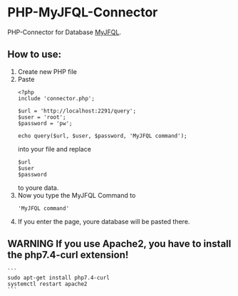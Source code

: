 # PHP-MyJFQL-Connector
PHP-Connector for Database [MyJFQL](https://github.com/joker-games/MyJFQL).

## How to use:

1. Create new PHP file
2. Paste
    ```
    <?php
    include 'connector.php';

    $url = 'http://localhost:2291/query';
    $user = 'root';
    $password = 'pw';

    echo query($url, $user, $password, 'MyJFQL command');
    ```
    into your file and replace
    ```
    $url
    $user
    $password
    ```
    to youre data.
3. Now you type the MyJFQL Command to 
   ```
   'MyJFQL command'
   ```
4. If you enter the page, youre database will be pasted there.

## WARNING If you use Apache2, you have to install the php7.4-curl extension!
    ```
    sudo apt-get install php7.4-curl
    systemctl restart apache2
    ```
